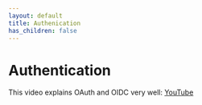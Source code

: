 ```yaml
---
layout: default
title: Authenication
has_children: false
---
```


# Authentication

This video explains OAuth and OIDC very well: [YouTube](https://www.youtube.com/watch?v=996OiexHze0)
